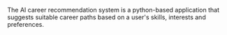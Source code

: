 The AI career recommendation system is a python-based application that suggests suitable 
career paths based on a user's skills, interests and preferences.
